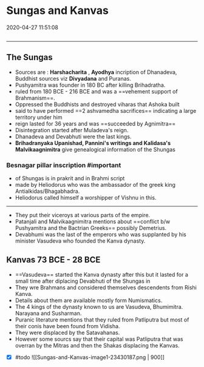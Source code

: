 # Sungas and Kanvas
2020-04-27 11:51:08

```toc
```

---

## The Sungas

-   Sources are  : **Harshacharita** , **Ayodhya** incription of Dhanadeva, Buddhist sources viz **Divyadana** and  Puranas.
-   Pushyamitra was  founder in 180 BC after killing Brihadratha.
-   ruled from 180 BCE - 216 BCE and was a ==vehement support of Brahmanism==. 
- Oppressed the Buddhists and destroyed viharas that Ashoka built
-   said to have performed ==2 ashvamedha sacrifices== indicating a large territory under him
-   reign lasted for 36 years and was ==succeeded by Agnimitra==
-   Disintegration started after Muladeva's reign.
-   Dhanadeva and Devabhuti were the last kings.
-   **Brihadranyaka Upanishad, Pannini's writings and Kalidasa's Malvikaagnimitra** give genealogical information of the Shungas 
###   Besnagar pillar inscription #important 
- of Shungas is in prakrit and in Brahmi script 
- made by Heliodorus who was the ambassador of the greek king Antialkidas/Bhagabhadra. 
- Heliodorus called himself a worshipper of Vishnu in this. 
---
-   They put their viceroys at various parts of the empire.
-   Patanjali and Malvikaagnimitra mentions about ==conflict b/w Pushyamitra and the Bactrian Greeks== possibly Demetrius.
-   Devabhumi was the last of the emperors who was supplanted by his minister Vasudeva who founded the Kanva dynasty.

## Kanvas 73 BCE - 28 BCE 

-   ==Vasudeva== started the Kanva dynasty after this but it lasted for a small time after diplacing Devabhuti of the Shungas in 
- They wre Brahmans and considered themselves descendents from Rishi Kanva. 
- Details about them are available mostly form Numismatics.
- The 4 kings of the dynasty known to us are Vasudeva, Bhumimitra. Narayana and Susharman.
- Puranic literature mentions that they ruled from Patliputra but most of their conis have been found from Vidisha.
- They were displaced by the Satavahanas.
- However some sourcs say that their capital was Patliputra that was overran by the Mitras and then the Shakas displacing the Kanvas.
- [x] #todo 
![[Sungas-and-Kanvas-image1-23430187.png | 900]]









